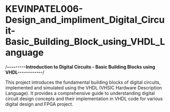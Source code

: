 # KEVINPATEL006-Design_and_impliment_Digital_Circuit-Basic_Building_Block_using_VHDL_Language
/**---------Introduction to Digital Circuits - Basic Building Blocks using VHDL------------**/

This project introduces the fundamental building blocks of digital circuits, implemented and simulated using the VHDL (VHSIC Hardware Description Language).
It provides a comprehensive guide to understanding digital circuit design concepts and their implementation in VHDL code for various digital design and FPGA project.
